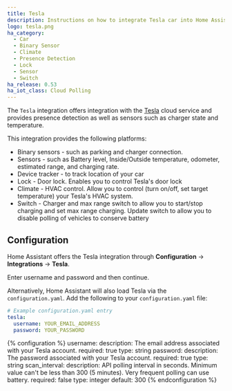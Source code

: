 ```yaml
---
title: Tesla
description: Instructions on how to integrate Tesla car into Home Assistant.
logo: tesla.png
ha_category:
  - Car
  - Binary Sensor
  - Climate
  - Presence Detection
  - Lock
  - Sensor
  - Switch
ha_release: 0.53
ha_iot_class: Cloud Polling
---
```


The `Tesla` integration offers integration with the [Tesla](https://auth.tesla.com/login) cloud service and provides presence detection as well as sensors such as charger state and temperature.

This integration provides the following platforms:

- Binary sensors - such as parking and charger connection.
- Sensors - such as Battery level, Inside/Outside temperature, odometer, estimated range, and charging rate.
- Device tracker - to track location of your car
- Lock - Door lock. Enables you to control Tesla's door lock
- Climate - HVAC control. Allow you to control (turn on/off, set target temperature) your Tesla's HVAC system.
- Switch - Charger and max range switch to allow you to start/stop charging and set max range charging. Update switch to allow you to disable polling of vehicles to conserve battery

## Configuration

Home Assistant offers the Tesla integration through **Configuration** -> **Integrations** -> **Tesla**.

Enter username and password and then continue.

Alternatively, Home Assistant will also load Tesla via the  `configuration.yaml`. Add the following to your `configuration.yaml` file:

```yaml
# Example configuration.yaml entry
tesla:
  username: YOUR_EMAIL_ADDRESS
  password: YOUR_PASSWORD
```

{% configuration %}
username:
  description: The email address associated with your Tesla account.
  required: true
  type: string
password:
  description: The password associated with your Tesla account.
  required: true
  type: string
scan_interval:
  description: API polling interval in seconds. Minimum value can't be less than 300 (5 minutes). Very frequent polling can use battery.
  required: false
  type: integer
  default: 300
{% endconfiguration %}
